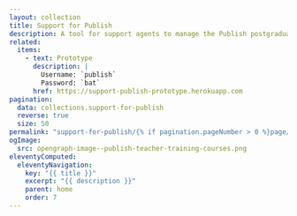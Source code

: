 ```yaml
---
layout: collection
title: Support for Publish
description: A tool for support agents to manage the Publish postgraduate teacher training service
related:
  items:
    - text: Prototype
      description: |
        Username: `publish`
        Password: `bat`
      href: https://support-publish-prototype.herokuapp.com
pagination:
  data: collections.support-for-publish
  reverse: true
  size: 50
permalink: "support-for-publish/{% if pagination.pageNumber > 0 %}page/{{ pagination.pageNumber + 1 }}{% endif %}/"
ogImage:
  src: opengraph-image--publish-teacher-training-courses.png
eleventyComputed:
  eleventyNavigation:
    key: "{{ title }}"
    excerpt: "{{ description }}"
    parent: home
    order: 7
---
```

